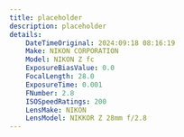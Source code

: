 ```yaml
---
title: placeholder
description: placeholder
details:
	DateTimeOriginal: 2024:09:18 08:16:19
	Make: NIKON CORPORATION
	Model: NIKON Z fc
	ExposureBiasValue: 0.0
	FocalLength: 28.0
	ExposureTime: 0.001
	FNumber: 2.8
	ISOSpeedRatings: 200
	LensMake: NIKON
	LensModel: NIKKOR Z 28mm f/2.8
---
```

